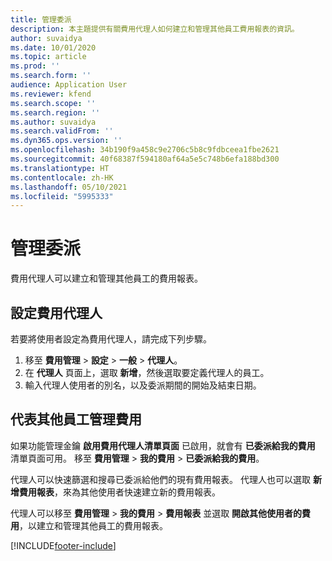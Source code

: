 ```yaml
---
title: 管理委派
description: 本主題提供有關費用代理人如何建立和管理其他員工費用報表的資訊。
author: suvaidya
ms.date: 10/01/2020
ms.topic: article
ms.prod: ''
ms.search.form: ''
audience: Application User
ms.reviewer: kfend
ms.search.scope: ''
ms.search.region: ''
ms.author: suvaidya
ms.search.validFrom: ''
ms.dyn365.ops.version: ''
ms.openlocfilehash: 34b190f9a458c9e2706c5b8c9fdbceea1fbe2621
ms.sourcegitcommit: 40f68387f594180af64a5e5c748b6efa188bd300
ms.translationtype: HT
ms.contentlocale: zh-HK
ms.lasthandoff: 05/10/2021
ms.locfileid: "5995333"
---
```

# <a name="manage-delegation"></a>管理委派
費用代理人可以建立和管理其他員工的費用報表。

## <a name="configuring-expense-delegation"></a>設定費用代理人

若要將使用者設定為費用代理人，請完成下列步驟。 
1. 移至 **費用管理** > **設定** > **一般** > **代理人**。 
2. 在 **代理人** 頁面上，選取 **新增**，然後選取要定義代理人的員工。 
3. 輸入代理人使用者的別名，以及委派期間的開始及結束日期。

## <a name="manage-expenses-on-behalf-of-another-employee"></a>代表其他員工管理費用

如果功能管理金鑰 **啟用費用代理人清單頁面** 已啟用，就會有 **已委派給我的費用** 清單頁面可用。 移至 **費用管理** > **我的費用** > **已委派給我的費用**。

代理人可以快速篩選和搜尋已委派給他們的現有費用報表。 代理人也可以選取 **新增費用報表**，來為其他使用者快速建立新的費用報表。

代理人可以移至 **費用管理** > **我的費用** > **費用報表** 並選取 **開啟其他使用者的費用**，以建立和管理其他員工的費用報表。


[!INCLUDE[footer-include](../includes/footer-banner.md)]